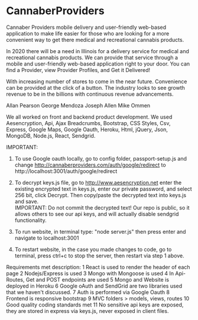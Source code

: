 # CannaberProviders

Cannaber Providers mobile delivery and user-friendly web-based application to make life easier for those who are looking for a more convenient way to get there medical and recreational cannabis products. 

In 2020 there will be a need in Illinois for a delivery service for medical and recreational cannabis products. We can provide that service through a mobile and user-friendly web-based application right to your door. You can find a Provider, view Provider Profiles, and Get it Delivered!

With increasing number of stores to come in the near future. Convenience can be provided at the click of a button. The industry looks to see growth revenue to be in the billions with continuous revenue advancements. 

Allan Pearson  George Mendoza  Joseph Allen  Mike Ommen 

We all worked on front and backend product development. We used Aesencryption, Api, Ajax Breadcrumbs, Bootstrap, CSS Styles, Csv, Express, Google Maps, Google Oauth, Heroku, Html, jQuery, Json, MongoDB, Node.js, React, Sendgrid.




IMPORTANT:
1) To use Google oauth locally, go to config folder, passport-setup.js and change http://cannaberproviders.com/auth/google/redirect to http://localhost:3001/auth/google/redirect 
2) To decrypt keys.js file, go to http://www.aesencryption.net enter the existing encrypted text in keys.js, enter our private password, and select 256 bit, click Decrypt.  Then copy/paste the decrypted text into keys.js and save.  
IMPORTANT: Do not commit the decrypted text!  Our repo is public, so it allows others to see our api keys, and will actually disable sendgrid functionality.

1) To run website, in terminal type: "node server.js" then press enter and navigate to localhost:3001
2) To restart website, in the case you made changes to code, go to terminal, press ctrl+c to stop the server, then restart via step 1 above.


Requirements met description:
1 React is used to render the header of each page
2 Nodejs/Express is used
3 Mongo with Mongoose is used
4 In Api-Routes, Get and POST endpoints are used
5 Mongo and Website is deployed in Heroku
6 Google oAuth and SendGrid are two libraries used that we haven't discussed.
7 Auth is performed via Google Oauth
8 Frontend is responsive bootstrap
9 MVC folders > models, views, routes
10 Good quality coding standards met
11 No sensitive api keys are exposed, they are stored in express via keys.js, never exposed in client files.

